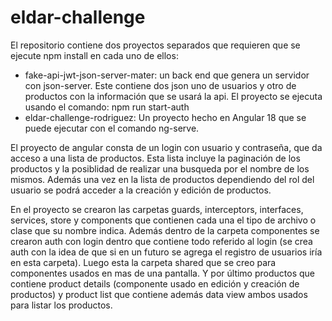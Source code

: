 # eldar-challenge

El repositorio contiene dos proyectos separados que requieren que se ejecute npm install en cada uno de ellos:
 - fake-api-jwt-json-server-mater: un back end que genera un servidor con json-server. Este contiene dos json uno de usuarios y otro de productos con la información que se usará la api. El proyecto se ejecuta usando el comando: npm run start-auth
 - eldar-challenge-rodriguez: Un proyecto hecho en Angular 18 que se puede ejecutar con el comando ng-serve.

 El proyecto de angular consta de un login con usuario y contraseña, que da acceso a una lista de productos. Esta lista incluye la paginación de los productos y la posiblidad de realizar una busqueda por el nombre de los mismos. Además una vez en la lista de productos dependiendo del rol del usuario se podrá acceder a la creación y edición de productos.
 
 En el proyecto se crearon las carpetas guards, interceptors, interfaces, services, store y components que contienen cada una el tipo de archivo o clase que su nombre indica. 
 Además dentro de la carpeta componentes se crearon auth con login dentro que contiene todo referido al login (se crea auth con la idea de que si en un futuro se agrega el registro de usuarios iría en esta carpeta).
 Luego esta la carpeta shared que se creo para componentes usados en mas de una pantalla.
 Y por último productos que contiene product details (componente usado en edición y creación de productos) y product list que contiene además data view ambos usados para listar los productos.
